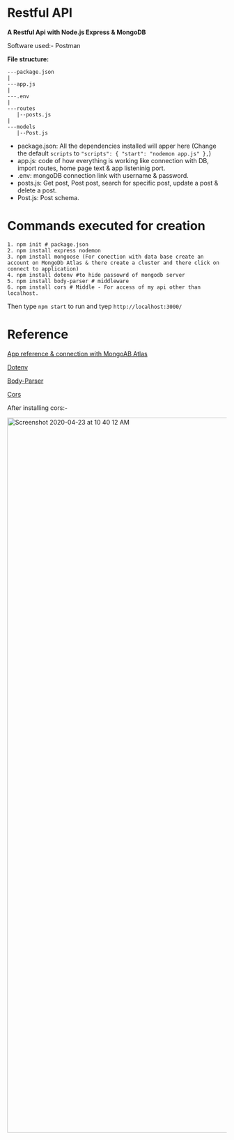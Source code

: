 # Restful API

**A Restful Api with Node.js Express & MongoDB**

Software used:- Postman

**File structure:**

```
---package.json
|
---app.js
|
---.env
|
---routes
   |--posts.js
|
---models
   |--Post.js
```

- package.json: All the dependencies installed will apper here (Change the default `scripts` to `"scripts": { "start": "nodemon app.js" },`)
- app.js: code of how everything is working like connection with DB, import routes, home page text & app listeninig port.
- .env: mongoDB connection link with username & password.
- posts.js: Get post, Post post, search for specific post, update a post & delete a post.
- Post.js: Post schema.

# Commands executed for creation

```
1. npm init # package.json
2. npm install express nodemon
3. npm install mongoose (For conection with data base create an account on MongoDb Atlas & there create a cluster and there click on connect to application)
4. npm install dotenv #to hide passowrd of mongodb server
5. npm install body-parser # middleware
6. npm install cors # Middle - For access of my api other than localhost.
```

Then type `npm start` to run and tyep `http://localhost:3000/`

# Reference

[App reference & connection with MongoAB Atlas](https://alligator.io/nodejs/crud-operations-mongoose-mongodb-atlas/)

[Dotenv](https://www.npmjs.com/package/dotenv)

[Body-Parser](https://www.npmjs.com/package/body-parser)

[Cors](https://www.npmjs.com/package/cors)

After installing cors:-

<img width="1641" alt="Screenshot 2020-04-23 at 10 40 12 AM" src="https://user-images.githubusercontent.com/42263217/80067480-851cd980-855b-11ea-9ef0-914a4f76a92a.png">
